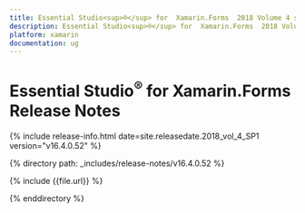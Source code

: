 ```yaml
---
title: Essential Studio<sup>®</sup> for  Xamarin.Forms  2018 Volume 4 service pack 1  Release Notes  
description: Essential Studio<sup>®</sup> for  Xamarin.Forms  2018 Volume 4 service pack 1  Release Notes  
platform: xamarin
documentation: ug
---
```


# Essential Studio<sup>®</sup> for  Xamarin.Forms  Release Notes  

{% include release-info.html date=site.releasedate.2018_vol_4_SP1  version="v16.4.0.52" %} 


{% directory path: _includes/release-notes/v16.4.0.52 %}

{% include {{file.url}} %}

{% enddirectory %}